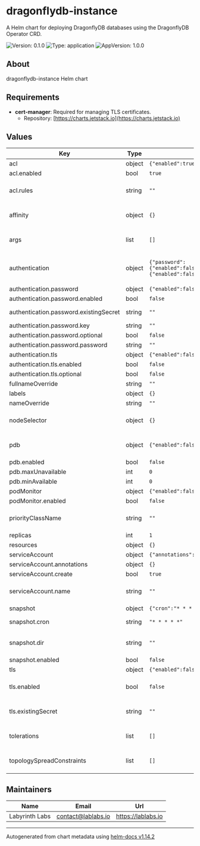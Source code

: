 # dragonflydb-instance

A Helm chart for deploying DragonflyDB databases using the DragonflyDB Operator CRD.

![Version: 0.1.0](https://img.shields.io/badge/Version-0.1.0-informational?style=flat-square) ![Type: application](https://img.shields.io/badge/Type-application-informational?style=flat-square) ![AppVersion: 1.0.0](https://img.shields.io/badge/AppVersion-1.0.0-informational?style=flat-square)

## About
dragonflydb-instance Helm chart

## Requirements
- **cert-manager**: Required for managing TLS certificates.
  - Repository: [https://charts.jetstack.io](https://charts.jetstack.io)

## Values

| Key | Type | Default | Description |
|-----|------|---------|-------------|
| acl | object | `{"enabled":true,"existingSecret":"","key":"","optional":false,"rules":""}` | Access Control List (ACL) configuration |
| acl.enabled | bool | `true` | Enable ACL |
| acl.rules | string | `""` | The ACL rules to apply to the database if existingSecret is empty @see https://www.dragonflydb.io/docs/managing-dragonfly/acl Example: rules: |   user user on >pass ~* &* +@string +@fast -@slow +set   user rouser on >ropass ~* &* +@read |
| affinity | object | `{}` | Affinity rules for pod assignment @see https://kubernetes.io/docs/concepts/scheduling-eviction/assign-pod-node/#affinity-and-anti-affinity |
| args | list | `[]` | DragonflyDB configuration flags @see https://www.dragonflydb.io/docs/managing-dragonfly/flags |
| authentication | object | `{"password":{"enabled":false,"existingSecret":"","key":"","optional":false,"password":""},"tls":{"enabled":false,"optional":false}}` | Authentication configuration for DragonflyDB Only one type of authentication can be enabled at a time. If both password.enabled and tls.enabled are set to true, the deployment will fail. |
| authentication.password | object | `{"enabled":false,"existingSecret":"","key":"","optional":false,"password":""}` | Password-based authentication configuration |
| authentication.password.enabled | bool | `false` | Enable password authentication |
| authentication.password.existingSecret | string | `""` | Name of existing secret containing the password If empty, a new secret will be created |
| authentication.password.key | string | `""` | The key to use for the password in the secret |
| authentication.password.optional | bool | `false` | Optional password authentication |
| authentication.password.password | string | `""` | Password to use when existingSecret is empty |
| authentication.tls | object | `{"enabled":false,"optional":false}` | TLS-based client authentication configuration |
| authentication.tls.enabled | bool | `false` | Enable TLS client authentication |
| authentication.tls.optional | bool | `false` | Optional TLS client authentication |
| fullnameOverride | string | `""` | String to fully override app.fullname template |
| labels | object | `{}` | Additional labels to add to all resources XXX |
| nameOverride | string | `""` | String to partially override app.fullname template |
| nodeSelector | object | `{}` | Node selector for pod assignment @see https://kubernetes.io/docs/concepts/scheduling-eviction/assign-pod-node/#nodeselector |
| pdb | object | `{"enabled":false,"maxUnavailable":0,"minAvailable":0}` | Pod disruption budget configuration @see https://kubernetes.io/docs/tasks/run-application/configure-pdb/ |
| pdb.enabled | bool | `false` | Enable pod disruption budget |
| pdb.maxUnavailable | int | `0` | Maximum number of pods that can be unavailable |
| pdb.minAvailable | int | `0` | Minimum number of pods that must be available |
| podMonitor | object | `{"enabled":false}` | Prometheus PodMonitor configuration |
| podMonitor.enabled | bool | `false` | Enable Prometheus PodMonitor |
| priorityClassName | string | `""` | Priority class name for pods @see https://kubernetes.io/docs/concepts/scheduling-eviction/pod-priority-preemption/ |
| replicas | int | `1` | Number of DragonflyDB replicas to deploy |
| resources | object | `{}` | Resource requests and limits for the DragonflyDB pods |
| serviceAccount | object | `{"annotations":{},"create":true,"name":""}` | Service account configuration |
| serviceAccount.annotations | object | `{}` | Annotations to add to the service account |
| serviceAccount.create | bool | `true` | Specifies whether a service account should be created |
| serviceAccount.name | string | `""` | The name of the service account to use If not set and create is true, a name is generated using the fullname template |
| snapshot | object | `{"cron":"* * * * *","dir":"","enabled":false}` | Configuration for snapshot functionality |
| snapshot.cron | string | `"* * * * *"` | Cron expression to define the schedule for taking snapshots |
| snapshot.dir | string | `""` | Destination directory for storing snapshots This can be an S3 bucket URL `s3://<bucket-name>/` or a local directory path. |
| snapshot.enabled | bool | `false` | Enable or disable periodic snapshots |
| tls | object | `{"enabled":false,"existingSecret":""}` | TLS configuration for the server |
| tls.enabled | bool | `false` | Enable TLS for the server. Note: If TLS is enabled, at least one authentication method (password or TLS) must be configured. |
| tls.existingSecret | string | `""` | Name of existing secret containing the TLS certificates The secret should contain: - tls.crt: The server certificate - tls.key: The private key - ca.crt: The CA certificate |
| tolerations | list | `[]` | Tolerations for pod assignment @see https://kubernetes.io/docs/concepts/scheduling-eviction/taint-and-toleration/ |
| topologySpreadConstraints | list | `[]` | Pod topology spread constraints @see https://kubernetes.io/docs/concepts/workloads/pods/pod-topology-spread-constraints/ |

## Maintainers

| Name | Email | Url |
| ---- | ------ | --- |
| Labyrinth Labs | <contact@lablabs.io> | <https://lablabs.io> |

----------------------------------------------
Autogenerated from chart metadata using [helm-docs v1.14.2](https://github.com/norwoodj/helm-docs/releases/v1.14.2)
